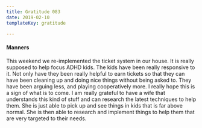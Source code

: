 ```yaml
---
title: Gratitude 083
date: 2019-02-10
templateKey: gratitude

---
```



#### Manners

This weekend we re-implemented the ticket system in our house.  It is really supposed to help focus ADHD kids.  The kids have been really responsive to it.  Not only have they been really helpful to earn tickets so that they can have been cleaning up and doing nice things without being asked to.  They have been arguing less, and playing cooperatively more.  I really hope this is a sign of what is to come.  I am really grateful to have a wife that understands this kind of stuff and can research the latest techniques to help them.  She is just able to pick up and see things in kids that is far above normal.  She is then able to research and implement things to help them that are very targeted to their needs.

